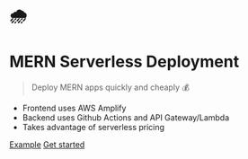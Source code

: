 <h1>🌧</h1>

# MERN Serverless Deployment

> Deploy MERN apps quickly and cheaply 💰

- Frontend uses AWS Amplify
- Backend uses Github Actions and API Gateway/Lambda
- Takes advantage of serverless pricing

[Example](https://example.h4i-cp.org/example)
[Get started](#smern)
